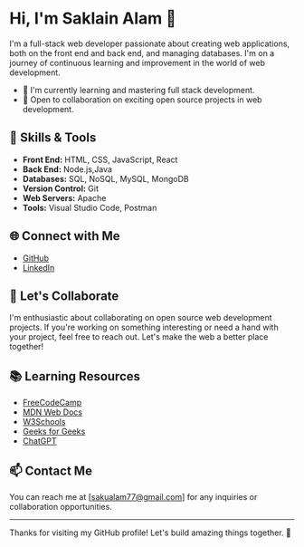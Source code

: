 # Hi, I'm Saklain Alam 👋

I'm a full-stack web developer passionate about creating web applications, both on the front end and back end, and managing databases. I'm on a journey of continuous learning and improvement in the world of web development. 

- 🌱 I'm currently learning and mastering full stack development.
- 💼 Open to collaboration on exciting open source projects in web development.

## 🔧 Skills & Tools

- **Front End:** HTML, CSS, JavaScript, React
- **Back End:** Node.js,Java
- **Databases:** SQL, NoSQL, MySQL, MongoDB
- **Version Control:** Git
- **Web Servers:** Apache
- **Tools:** Visual Studio Code, Postman

## 🌐 Connect with Me

- [GitHub](https://github.com/Arctic63)
- [LinkedIn](https://www.linkedin.com/in/saklainalam)

## 🤝 Let's Collaborate

I'm enthusiastic about collaborating on open source web development projects. If you're working on something interesting or need a hand with your project, feel free to reach out. Let's make the web a better place together! 

## 📚 Learning Resources

- [FreeCodeCamp](https://www.freecodecamp.org/)
- [MDN Web Docs](https://developer.mozilla.org/en-US/)
- [W3Schools](https://www.w3schools.com/)
- [Geeks for Geeks](https://www.geeksforgeeks.org/)
- [ChatGPT](https://chat.openai.com/)

## 📫 Contact Me

You can reach me at [sakualam77@gmail.com] for any inquiries or collaboration opportunities.

---

Thanks for visiting my GitHub profile! Let's build amazing things together. 🚀
